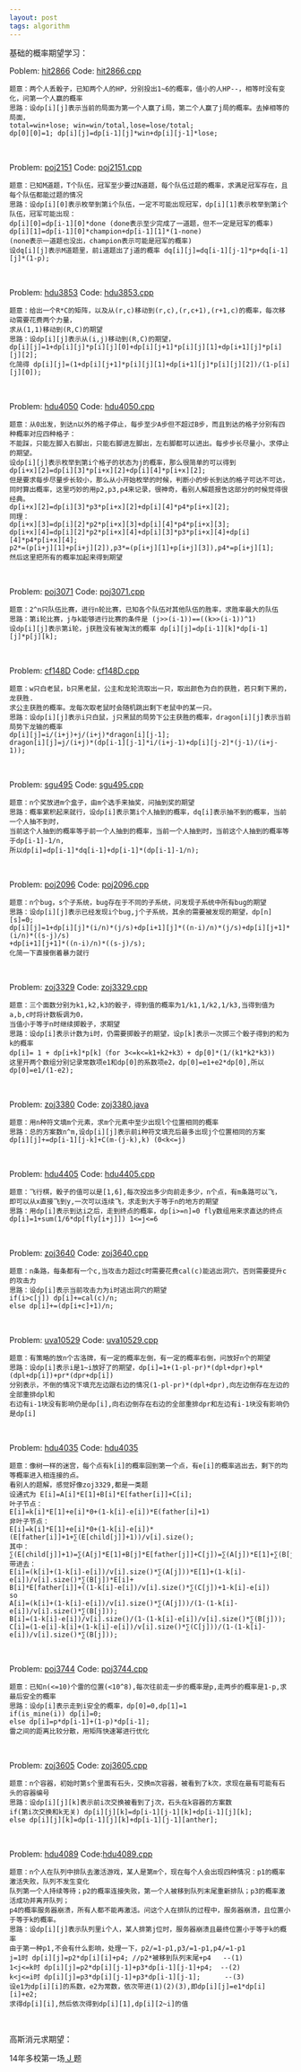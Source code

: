 ```yaml
---
layout: post
tags: algorithm
---
```


基础的概率期望学习：     

Poblem: [hit2866](http://acm.hit.edu.cn/hoj/problem/view?id=2866)   Code: [hit2866.cpp](https://github.com/shiyuan/acm/blob/master/Study/Probability/hit2866.cpp) 
 
```
题意：两个人丢骰子，已知两个人的HP，分别投出1~6的概率，值小的人HP--，相等时没有变化，问第一个人赢的概率
思路：设dp[i][j]表示当前的局面为第一个人赢了i局，第二个人赢了j局的概率。去掉相等的局面，
total=win+lose; win=win/total,lose=lose/total;
dp[0][0]=1; dp[i][j]=dp[i-1][j]*win+dp[i][j-1]*lose;
```

<br>

Problem: [poj2151](http://poj.org/problem?id=2151)  Code: [poj2151.cpp](https://github.com/shiyuan/acm/blob/master/Study/Probability/poj2151.cpp)      

```
题意：已知M道题，T个队伍，冠军至少要过N道题，每个队伍过题的概率，求满足冠军存在，且每个队伍都能过题的情况
思路：设dp[i][0]表示枚举到第i个队伍，一定不可能出现冠军，dp[i][1]表示枚举到第i个队伍，冠军可能出现：
dp[i][0]=dp[i-1][0]*done (done表示至少完成了一道题，但不一定是冠军的概率)
dp[i][1]=dp[i-1][0]*champion+dp[i-1][1]*(1-none)
(none表示一道题也没出，champion表示可能是冠军的概率)
设dq[i][j]表示M道题里，前i道题出了j道的概率 dq[i][j]=dq[i-1][j-1]*p+dq[i-1][j]*(1-p);
```

<br>

Problem: [hdu3853](http://acm.hdu.edu.cn/showproblem.php?pid=3853)  Code: [hdu3853.cpp](https://github.com/shiyuan/acm/blob/master/Study/Probability/hdu3853.cpp)    

```
题意：给出一个R*C的矩阵，以及从(r,c)移动到(r,c),(r,c+1),(r+1,c)的概率，每次移动需要花费两个力量，
求从(1,1)移动到(R,C)的期望    
思路：设dp[i][j]表示从(i,j)移动到(R,C)的期望，
dp[i][j]=1+dp[i][j]*p[i][j][0]+dp[i][j+1]*p[i][j][1]+dp[i+1][j]*p[i][j][2];   
化简得 dp[i][j]=(1+dp[i][j+1]*p[i][j][1]+dp[i+1][j]*p[i][j][2])/(1-p[i][j][0]);
```
<br>

Problem: [hdu4050](http://acm.hdu.edu.cn/showproblem.php?pid=4050)  Code: [hdu4050.cpp](https://github.com/shiyuan/acm/blob/master/Study/Probability/hdu4050.cpp)   

```
题意：从0出发，到达n以外的格子停止，每步至少A步但不超过B步，而且到达的格子分别有四种概率对应四种格子：
不能踩，只能左脚入右脚出，只能右脚进左脚出，左右脚都可以进出。每步步长尽量小，求停止的期望。
设dp[i][j]表示枚举到第i个格子的状态为j的概率，那么很简单的可以得到
dp[i+x][2]=dp[i][3]*p[i+x][2]+dp[i][4]*p[i+x][2];
但是要求每步尽量步长较小，那么从小开始枚举的时候，判断小的步长到达的格子可达不可达，
同时算出概率，这里巧妙的用p2,p3,p4来记录，很神奇，看别人解题报告这部分的时候觉得很经典。
dp[i+x][2]=dp[i][3]*p3*p[i+x][2]+dp[i][4]*p4*p[i+x][2];
同理：
dp[i+x][3]=dp[i][2]*p2*p[i+x][3]+dp[i][4]*p4*p[i+x][3];
dp[i+x][4]=dp[i][2]*p2*p[i+x][4]+dp[i][3]*p3*p[i+x][4]+dp[i][4]*p4*p[i+x][4];
p2*=(p[i+j][1]+p[i+j][2]),p3*=(p[i+j][1]+p[i+j][3]),p4*=p[i+j][1];
然后这里把所有的概率加起来得到期望
```

<br>

Problem: [poj3071](http://poj.org/problem?id=3071)  Code: [poj3071.cpp](https://github.com/shiyuan/acm/blob/master/Study/Probability/poj3071.cpp)   

```
题意：2^n只队伍比赛，进行n轮比赛，已知各个队伍对其他队伍的胜率，求胜率最大的队伍
思路：第i轮比赛，j与k能够进行比赛的条件是 (j>>(i-1))==((k>>(i-1))^1)
设dp[i][j]表示第i轮，j获胜没有被淘汰的概率 dp[i][j]=dp[i-1][k]*dp[i-1][j]*p[j][k];
```

<br>

Problem: [cf148D](http://codeforces.com/problemset/problem/148/D)  Code: [cf148D.cpp](https://github.com/shiyuan/acm/blob/master/Study/Probability/cf148d.cpp) 

```
题意：w只白老鼠，b只黑老鼠，公主和龙轮流取出一只，取出颜色为白的获胜，若只剩下黑的，龙获胜.
求公主获胜的概率。龙每次取老鼠时会随机跳出剩下老鼠中的某一只。
思路：设dp[i][j]表示i只白鼠，j只黑鼠的局势下公主获胜的概率，dragon[i][j]表示当前局势下龙输的概率
dp[i][j]=i/(i+j)+j/(i+j)*dragon[i][j-1];
dragon[i][j]=j/(i+j)*(dp[i-1][j-1]*i/(i+j-1)+dp[i][j-2]*(j-1)/(i+j-1));
```

<br>

Problem: [sgu495](http://acm.sgu.ru/problem.php?contest=0&problem=495)  Code: [sgu495.cpp](https://github.com/shiyuan/acm/blob/master/Study/Probability/sgu495.cpp)   

```
题意：n个奖放进m个盒子，由m个选手来抽奖，问抽到奖的期望
思路：概率累积起来就行，设dp[i]表示第i个人抽到的概率，dq[i]表示抽不到的概率，当前一个人抽不到时，
当前这个人抽到的概率等于前一个人抽到的概率，当前一个人抽到时，当前这个人抽到的概率等于dp[i-1]-1/n,
所以dp[i]=dp[i-1]*dq[i-1]+dp[i-1]*(dp[i-1]-1/n);
```

<br>

Problem: [poj2096](http://poj.org/problem?id=2096)  Code: [poj2096.cpp](https://github.com/shiyuan/acm/blob/master/Study/Probability/poj2096.cpp)   

```
题意：n个bug，s个子系统，bug存在于不同的子系统，问发现子系统中所有bug的期望
思路：设dp[i][j]表示已经发现i个bug,j个子系统，其余的需要被发现的期望，dp[n][s]=0;
dp[i][j]=1+dp[i][j]*(i/n)*(j/s)+dp[i+1][j]*((n-i)/n)*(j/s)+dp[i][j+1]*(i/n)*((s-j)/s)
+dp[i+1][j+1]*((n-i)/n)*((s-j)/s);
化简一下直接倒着暴力就行
```

<br>

Problem: [zoj3329](http://acm.zju.edu.cn/onlinejudge/showProblem.do?problemId=3754)  Code: [zoj3329.cpp](https://github.com/shiyuan/acm/blob/master/Study/Probability/zoj3329.cpp)   

```
题意：三个面数分别为k1,k2,k3的骰子，得到值的概率为1/k1,1/k2,1/k3,当得到值为a,b,c时将计数板调为0，
当值小于等于n时继续掷骰子，求期望
思路：设dp[i]表示计数为i时，仍需要掷骰子的期望，设p[k]表示一次掷三个骰子得到的和为k的概率
dp[i]= 1 + dp[i+k]*p[k]（for 3<=k<=k1+k2+k3）+ dp[0]*(1/(k1*k2*k3))
这里开两个数组分别记录常数项e1和dp[0]的系数项e2，dp[0]=e1+e2*dp[0],所以dp[0]=e1/(1-e2);
```

<br>

Problem: [zoj3380](http://acm.zju.edu.cn/onlinejudge/showProblem.do?problemId=3957)  Code: [zoj3380.java](https://github.com/shiyuan/acm/blob/master/Study/Probability/zoj3380.java)   

```
题意：用n种符文填m个元素，求m个元素中至少出现l个位置相同的概率
思路：总的方案数n^m,设dp[i][j]表示前i种符文填充后最多出现j个位置相同的方案
dp[i][j]+=dp[i-1][j-k]+C(m-(j-k),k) (0<k<=j)
```

<br>

Problem: [hdu4405](http://acm.hdu.edu.cn/showproblem.php?pid=4405)  Code: [hdu4405.cpp](https://github.com/shiyuan/acm/blob/master/Study/Probability/hdu4405.cpp)   

```
题意：飞行棋，骰子的值可以是[1,6],每次投出多少向前走多少，n个点，有m条路可以飞，
即可以从x直接飞到y,一次可以连续飞，求走到大于等于n的地方的期望
思路：用dp[i]表示到达i之后，走到终点的概率，dp[i>=n]=0 fly数组用来求直达的终点
dp[i]=1+sum(1/6*dp[fly[i+j]]) 1<=j<=6
```

<br>

Problem: [zoj3640](http://acm.zju.edu.cn/onlinejudge/showProblem.do?problemId=4808)  Code: [zoj3640.cpp](https://github.com/shiyuan/acm/blob/master/Study/Probability/zoj3640.cpp)   

```
题意：n条路，每条都有一个c,当攻击力超过c时需要花费cal(c)能逃出洞穴，否则需要提升c的攻击力
思路：设dp[i]表示当前攻击力为i时逃出洞穴的期望
if(i>c[j]) dp[i]+=cal(c)/n;
else dp[i]+=(dp[i+c]+1)/n;
```

<br>

Problem: [uva10529](http://uva.onlinejudge.org/index.php?option=com_onlinejudge&Itemid=8&page=show_problem&problem=1470)  Code: [uva10529.cpp](https://github.com/shiyuan/acm/blob/master/Study/Probability/uva10529.cpp)   

```
题意：有策略的放n个古洛牌，有一定的概率左倒，有一定的概率右倒，问放好n个的期望
思路：设dp[i]表示i是1~i放好了的期望，dp[i]=1+(1-pl-pr)*(dpl+dpr)+pl*(dpl+dp[i])+pr*(dpr+dp[i])
分别表示，不倒的情况下填充左边跟右边的情况(1-pl-pr)*(dpl+dpr),向左边倒存在左边的全部重排dpl和
右边有i-1块没有影响仍是dp[i],向右边倒存在右边的全部重排dpr和左边有i-1块没有影响仍是dp[i]
```

<br>

Problem: [hdu4035](https://github.com/shiyuan/acm/blob/master/Study/Probability/uva10529.cpp)  Code: [hdu4035](https://github.com/shiyuan/acm/blob/master/Study/Probability/hdu4035.cpp)    

```
题意：像树一样的迷宫，每个点有k[i]的概率回到第一个点，有e[i]的概率逃出去，剩下的均等概率进入相连接的点。
看别人的题解，感觉好像zoj3329,都是一类题   
设通式为 E[i]=A[i]*E[1]+B[i]*E[father[i]]+C[i];
叶子节点：
E[i]=k[i]*E[1]+e[i]*0+(1-k[i]-e[i])*E(father[i]+1)
非叶子节点：
E[i]=k[i]*E[1]+e[i]*0+(1-k[i]-e[i])*(E[father[i]]+1+∑(E[child[j]]+1))/v[i].size();
其中：   
∑(E[child[j]]+1)=∑(A[j]*E[1]+B[j]*E[father[j]]+C[j])=∑(A[j])*E[1]+∑(B[j])*E[i]+∑(C[j]);
带进去：
E[i]=(k[i]+(1-k[i]-e[i])/v[i].size()*∑(A[j]))*E[1]+(1-k[i]-e[i])/v[i].size()*∑(B[j])*E[i]+
B[i]*E[father[i]]+((1-k[i]-e[i])/v[i].size()*∑(C[j])+1-k[i]-e[i])
so
A[i]=(k[i]+(1-k[i]-e[i])/v[i].size()*∑(A[j]))/(1-(1-k[i]-e[i])/v[i].size()*∑(B[j]));
B[i]=(1-k[i]-e[i])/v[i].size()/(1-(1-k[i]-e[i])/v[i].size()*∑(B[j]));
C[i]=(1-e[i]-k[i]+(1-k[i]-e[i])/v[i].size()*∑(C[j]))/(1-(1-k[i]-e[i])/v[i].size()*∑(B[j]));
```

<br>

Problem: [poj3744](poj.org/problem?id=3744)  Code: [poj3744.cpp](https://github.com/shiyuan/acm/blob/master/Study/Probability/poj3744.cpp)  

```
题意：已知n(<=10)个雷的位置(<10^8),每次往前走一步的概率是p,走两步的概率是1-p,求最后安全的概率
思路：设dp[i]表示走到i安全的概率，dp[0]=0,dp[1]=1
if(is_mine(i)) dp[i]=0;
else dp[i]=p*dp[i-1]+(1-p)*dp[i-1];
雷之间的距离比较分散，用矩阵快速幂进行优化
```

<br>

Problem: [zoj3605](http://acm.zju.edu.cn/onlinejudge/showProblem.do?problemCode=3605)  Code: [zoj3605.cpp](https://github.com/shiyuan/acm/blob/master/Study/Probability/zoj3605.cpp)   

```
题意：n个容器，初始时第s个里面有石头，交换m次容器，被看到了k次，求现在最有可能有石头的容器编号
思路：设dp[i][j][k]表示前i次交换被看到了j次，石头在k容器的方案数
if(第i次交换和k无关) dp[i][j][k]=dp[i-1][j-1][k]+dp[i-1][j][k];
else dp[i][j][k]=dp[i-1][j][k]+dp[i-1][j-1][anther];
```

<br>

Problem: [hdu4089](http://acm.hdu.edu.cn/showproblem.php?pid=4089)  Code:[hdu4089.cpp](https://github.com/shiyuan/acm/blob/master/Study/Probability/hdu4089.cpp)

```
题意：n个人在队列中排队去激活游戏，某人是第m个，现在每个人会出现四种情况：p1的概率激活失败，队列不发生变化
队列第一个人持续等待；p2的概率连接失败，第一个人被移到队列末尾重新排队；p3的概率激活成功并离开队列；
p4的概率服务器崩溃，所有人都不能再激活。问这个人在排队的过程中，服务器崩溃，且位置小于等于k的概率。
思路：设dp[i][j]表示队列里i个人，某人排第j位时，服务器崩溃且最终位置小于等于k的概率
由于第一种p1,不会有什么影响，处理一下，p2/=1-p1,p3/=1-p1,p4/=1-p1
j=1时 dp[i][j]=p2*dp[i][i]+p4; //p2*被移到队列末尾+p4   --(1)
1<j<=k时 dp[i][j]=p2*dp[i][j-1]+p3*dp[i-1][j-1]+p4;  --(2)
k<j<=i时 dp[i][j]=p3*dp[i][j-1]+p3*dp[i-1][j-1];      --(3)
设e1为dp[i][i]的系数，e2为常数，依次带进(1)(2)(3),即dp[i][j]=e1*dp[i][i]+e2;
求得dp[i][i],然后依次得到dp[i][1],dp[i][2~i]的值
```

<br>

高斯消元求期望：        

   14年多校第一场[ J ](/multi-university-training)题   

<br>

